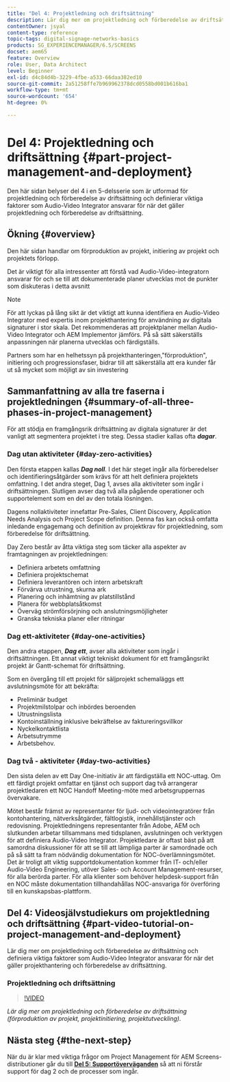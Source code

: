 ```yaml
---
title: "Del 4: Projektledning och driftsättning"
description: Lär dig mer om projektledning och förberedelse av driftsättning (förproduktion av projekt, projektinitiering, projektprogression) för AEM Screens.
contentOwner: jsyal
content-type: reference
topic-tags: digital-signage-networks-basics
products: SG_EXPERIENCEMANAGER/6.5/SCREENS
docset: aem65
feature: Overview
role: User, Data Architect
level: Beginner
exl-id: d4c84d4b-3229-4fbe-a533-66daa382ed10
source-git-commit: 2a51258ffe7b969962378dcd0558bd001b616ba1
workflow-type: tm+mt
source-wordcount: '654'
ht-degree: 0%

---
```


# Del 4: Projektledning och driftsättning {#part-project-management-and-deployment}

Den här sidan belyser del 4 i en 5-delsserie som är utformad för projektledning och förberedelse av driftsättning och definierar viktiga faktorer som Audio-Video Integrator ansvarar för när det gäller projektledning och förberedelse av driftsättning.

## Ökning {#overview}

Den här sidan handlar om förproduktion av projekt, initiering av projekt och projektets förlopp.

Det är viktigt för alla intressenter att förstå vad Audio-Video-integratorn ansvarar för och se till att dokumenterade planer utvecklas mot de punkter som diskuteras i detta avsnitt

>[!NOTE]
>
>För att lyckas på lång sikt är det viktigt att kunna identifiera en Audio-Video Integrator med expertis inom projekthantering för användning av digitala signaturer i stor skala. Det rekommenderas att projektplaner mellan Audio-Video Integrator och AEM Implementor jämförs. På så sätt säkerställs anpassningen när planerna utvecklas och färdigställs.
>
>Partners som har en helhetssyn på projekthanteringen,&quot;förproduktion&quot;, initiering och progressionsfaser, bidrar till att säkerställa att era kunder får ut så mycket som möjligt av sin investering

## Sammanfattning av alla tre faserna i projektledningen {#summary-of-all-three-phases-in-project-management}

För att stödja en framgångsrik driftsättning av digitala signaturer är det vanligt att segmentera projektet i tre steg. Dessa stadier kallas ofta ***dagar***.

### Dag utan aktiviteter {#day-zero-activities}

Den första etappen kallas ***Dag noll***. I det här steget ingår alla förberedelser och identifieringsåtgärder som krävs för att helt definiera projektets omfattning. I det andra steget, Dag 1, avses alla aktiviteter som ingår i driftsättningen. Slutligen avser dag två alla pågående operationer och supportelement som en del av den totala lösningen.

Dagens nollaktiviteter innefattar Pre-Sales, Client Discovery, Application Needs Analysis och Project Scope definition. Denna fas kan också omfatta inledande engagemang och definition av projektkrav för projektledning, som förberedelse för driftsättning.

Day Zero består av åtta viktiga steg som täcker alla aspekter av framtagningen av projektledningen:

* Definiera arbetets omfattning
* Definiera projektschemat
* Definiera leverantören och intern arbetskraft
* Förvärva utrustning, skurna ark
* Planering och inhämtning av platstillstånd
* Planera för webbplatsåtkomst
* Överväg strömförsörjning och anslutningsmöjligheter
* Granska tekniska planer eller ritningar

### Dag ett-aktiviteter {#day-one-activities}

Den andra etappen, ***Dag ett***, avser alla aktiviteter som ingår i driftsättningen. Ett annat viktigt tekniskt dokument för ett framgångsrikt projekt är Gantt-schemat för driftsättning.

Som en övergång till ett projekt för säljprojekt schemaläggs ett avslutningsmöte för att bekräfta:

* Preliminär budget
* Projektmilstolpar och inbördes beroenden
* Utrustningslista
* Kontoinställning inklusive bekräftelse av faktureringsvillkor
* Nyckelkontaktlista
* Arbetsutrymme
* Arbetsbehov.

### Dag två - aktiviteter {#day-two-activities}

Den sista delen av ett Day One-initiativ är att färdigställa ett NOC-uttag. Om ett färdigt projekt omfattar en tjänst och support dag två arrangerar projektledaren ett NOC Handoff Meeting-möte med arbetsgruppernas övervakare.

Mötet består främst av representanter för ljud- och videointegratörer från kontohantering, nätverksåtgärder, fältlogistik, innehållstjänster och redovisning. Projektledningens representanter från Adobe, AEM och slutkunden arbetar tillsammans med tidsplanen, avslutningen och verktygen för att definiera Audio-Video Integrator. Projektledare är oftast bäst på att samordna diskussioner för att se till att lämpliga parter är samordnade och på så sätt ta fram nödvändig dokumentation för NOC-överlämningsmötet. Det är troligt att viktig supportdokumentation kommer från IT- och/eller Audio-Video Engineering, utöver Sales- och Account Management-resurser, för alla berörda parter. För alla klienter som behöver helpdesk-support från en NOC måste dokumentation tillhandahållas NOC-ansvariga för överföring till en kunskapsbas-plattform.

## Del 4: Videosjälvstudiekurs om projektledning och driftsättning {#part-video-tutorial-on-project-management-and-deployment}

Lär dig mer om projektledning och förberedelse av driftsättning och definiera viktiga faktorer som Audio-Video Integrator ansvarar för när det gäller projekthantering och förberedelse av driftsättning.

### Projektledning och driftsättning

>[!VIDEO](https://video.tv.adobe.com/v/28408)

*Lär dig mer om projektledning och förberedelse av driftsättning (förproduktion av projekt, projektinitiering, projektutveckling).*

## Nästa steg {#the-next-step}

När du är klar med viktiga frågor om Project Management för AEM Screens-distributioner går du till **[Del 5: Supportöverväganden](support-considerations.md)** så att ni förstår support för dag 2 och de processer som ingår.
